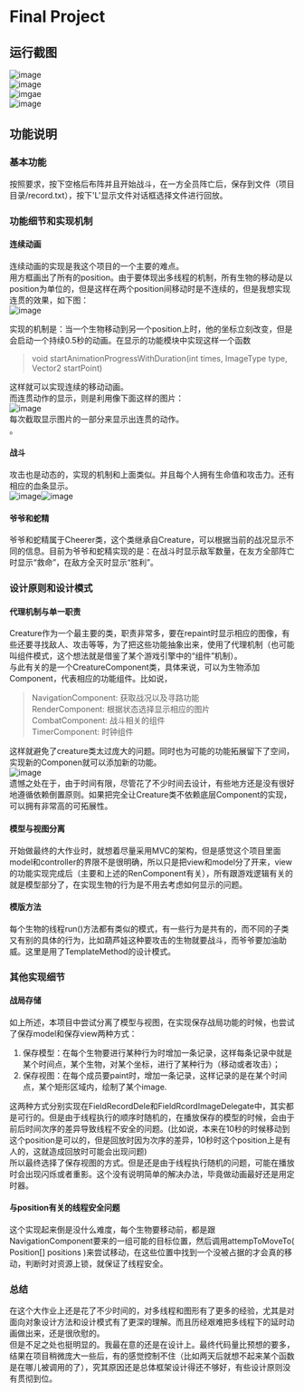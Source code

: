 # Final Project
## 运行截图
![image](ScreenShots/battle1.png)<br>
![image](ScreenShots/battle2.png)<br>
![imgae](ScreenShots/battle3.png)<br>
![image](ScreenShots/gameEnd.png)<br>
## 功能说明
### 基本功能
按照要求，按下空格后布阵并且开始战斗，在一方全员阵亡后，保存到文件（项目目录/record.txt），按下'L'显示文件对话框选择文件进行回放。
### 功能细节和实现机制
#### 连续动画
连续动画的实现是我这个项目的一个主要的难点。<br>
用方框画出了所有的position。由于要体现出多线程的机制，所有生物的移动是以position为单位的，但是这样在两个position间移动时是不连续的，但是我想实现连贯的效果，如下图：<br>
![image](ScreenShots/move.png)<br>

实现的机制是：当一个生物移动到另一个position上时，他的坐标立刻改变，但是会启动一个持续0.5秒的动画。在显示的功能模块中实现这样一个函数
>void startAnimationProgressWithDuration(int times, ImageType type, Vector2 startPoint)


这样就可以实现连续的移动动画。<br>
而连贯动作的显示，则是利用像下面这样的图片：<br>
![image](ScreenShots/hero_moving.png)<br>
每次截取显示图片的一部分来显示出连贯的动作。<br>
。

#### 战斗
攻击也是动态的，实现的机制和上面类似。并且每个人拥有生命值和攻击力。还有相应的血条显示。<br>
![image](ScreenShots/attack1.png)![image](ScreenShots/attack2.png)
#### 爷爷和蛇精
爷爷和蛇精属于Cheerer类，这个类继承自Creature，可以根据当前的战况显示不同的信息。目前为爷爷和蛇精实现的是：在战斗时显示敌军数量，在友方全部阵亡时显示“救命”，在敌方全灭时显示“胜利”。


### 设计原则和设计模式
#### 代理机制与单一职责
Creature作为一个最主要的类，职责非常多，要在repaint时显示相应的图像，有些还要寻找敌人、攻击等等，为了把这些功能抽象出来，使用了代理机制（也可能叫组件模式，这个想法就是借鉴了某个游戏引擎中的“组件”机制）。<br>
与此有关的是一个CreatureComponent类，具体来说，可以为生物添加Component，代表相应的功能组件。比如说，
>NavigationComponent: 获取战况以及寻路功能<br>
RenderComponent: 根据状态选择显示相应的图片<br>
CombatComponent: 战斗相关的组件<br>
TimerComponent: 时钟组件<br>

这样就避免了creature类太过庞大的问题。同时也为可能的功能拓展留下了空间，实现新的Componen就可以添加新的功能。<br>
![image](ScreenShots/PackageCharacters.png)<br>
遗憾之处在于，由于时间有限，尽管花了不少时间去设计，有些地方还是没有很好地遵循依赖倒置原则。如果把完全让Creature类不依赖底层Component的实现，可以拥有非常高的可拓展性。
#### 模型与视图分离
开始做最终的大作业时，就想着尽量采用MVC的架构，但是感觉这个项目里面model和controller的界限不是很明确，所以只是把view和model分了开来，view的功能实现完成后（主要和上述的RenComponent有关），所有跟游戏逻辑有关的就是模型部分了，在实现生物的行为是不用去考虑如何显示的问题。
#### 模版方法
每个生物的线程run()方法都有类似的模式，有一些行为是共有的，而不同的子类又有别的具体的行为，比如葫芦娃这种要攻击的生物就要战斗，而爷爷要加油助威。这里是用了TemplateMethod的设计模式。

### 其他实现细节
#### 战局存储
如上所述，本项目中尝试分离了模型与视图，在实现保存战局功能的时候，也尝试了保存model和保存view两种方式：<br>
1. 保存模型：在每个生物要进行某种行为时增加一条记录，这样每条记录中就是某个时间点，某个生物，对某个坐标，进行了某种行为（移动或者攻击）；
2. 保存视图：在每个成员要paint时，增加一条记录，这样记录的是在某个时间点，某个矩形区域内，绘制了某个image.

这两种方式分别实现在FieldRecordDele和FieldRcordImageDelegate中，其实都是可行的。但是由于线程执行的顺序时随机的，在播放保存的模型的时候，会由于前后时间次序的差异导致线程不安全的问题。(比如说，本来在10秒的时候移动到这个position是可以的，但是回放时因为次序的差异，10秒时这个position上是有人的，这就造成回放时可能会出现问题)<br>
所以最终选择了保存视图的方式。但是还是由于线程执行随机的问题，可能在播放时会出现闪烁或者重影。这个没有说明简单的解决办法，毕竟做动画最好还是用定时器。
#### 与position有关的线程安全问题
这个实现起来倒是没什么难度，每个生物要移动前，都是跟NavigationComponent要来的一组可能的目标位置，然后调用attempToMoveTo( Position[] positions )来尝试移动，在这些位置中找到一个没被占据的才会真的移动，判断时对资源上锁，就保证了线程安全。<br>
### 总结
在这个大作业上还是花了不少时间的，对多线程和图形有了更多的经验，尤其是对面向对象设计方法和设计模式有了更深的理解。而且历经艰难把多线程下的延时动画做出来，还是很欣慰的。<br>
但是不足之处也挺明显的。我最在意的还是在设计上。最终代码量比预想的要多，结果在项目稍微庞大一些后，有的感觉控制不住（比如两天后就想不起来某个函数是在哪儿被调用的了），究其原因还是总体框架设计得还不够好，有些设计原则没有贯彻到位。
